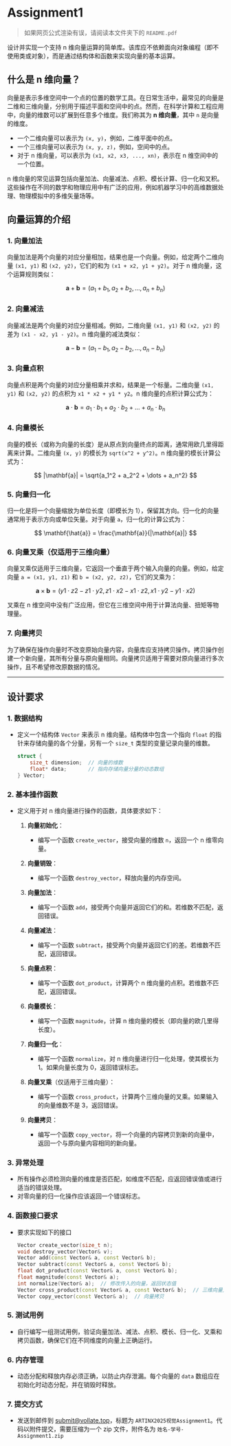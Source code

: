 # Assignment1

>如果网页公式渲染有误，请阅读本文件夹下的 `README.pdf`

设计并实现一个支持 n 维向量运算的简单库。该库应不依赖面向对象编程（即不使用类或对象），而是通过结构体和函数来实现向量的基本运算。

## 什么是 n 维向量？
向量是表示多维空间中一个点的位置的数学工具。在日常生活中，最常见的向量是二维和三维向量，分别用于描述平面和空间中的点。然而，在科学计算和工程应用中，向量的维数可以扩展到任意多个维度。我们称其为 **n 维向量**，其中 `n` 是向量的维度。

- 一个二维向量可以表示为 `(x, y)`，例如，二维平面中的点。
- 一个三维向量可以表示为 `(x, y, z)`，例如，空间中的点。
- 对于 n 维向量，可以表示为 `(x1, x2, x3, ..., xn)`，表示在 n 维空间中的一个位置。

n 维向量的常见运算包括向量加法、向量减法、点积、模长计算、归一化和叉积。这些操作在不同的数学和物理应用中有广泛的应用，例如机器学习中的高维数据处理、物理模拟中的多维矢量场等。

## 向量运算的介绍

### 1. 向量加法
向量加法是两个向量的对应分量相加，结果也是一个向量。例如，给定两个二维向量 `(x1, y1)` 和 `(x2, y2)`，它们的和为 `(x1 + x2, y1 + y2)`。对于 n 维向量，这个运算规则类似：

$$
\mathbf{a} + \mathbf{b} = (a_1 + b_1, a_2 + b_2, \dots, a_n + b_n)
$$

### 2. 向量减法
向量减法是两个向量的对应分量相减。例如，二维向量 `(x1, y1)` 和 `(x2, y2)` 的差为 `(x1 - x2, y1 - y2)`。n 维向量的减法类似：

$$
\mathbf{a} - \mathbf{b} = (a_1 - b_1, a_2 - b_2, \dots, a_n - b_n)
$$

### 3. 向量点积
向量点积是两个向量的对应分量相乘并求和，结果是一个标量。二维向量 `(x1, y1)` 和 `(x2, y2)` 的点积为 `x1 * x2 + y1 * y2`。n 维向量的点积计算公式为：

$$
\mathbf{a} \cdot \mathbf{b} = a_1 \cdot b_1 + a_2 \cdot b_2 + \dots + a_n \cdot b_n
$$

### 4. 向量模长
向量的模长（或称为向量的长度）是从原点到向量终点的距离，通常用欧几里得距离来计算。二维向量 `(x, y)` 的模长为 `sqrt(x^2 + y^2)`。n 维向量的模长计算公式为：

$$
|\mathbf{a}| = \sqrt{a_1^2 + a_2^2 + \dots + a_n^2}
$$

### 5. 向量归一化
归一化是将一个向量缩放为单位长度（即模长为 1），保留其方向。归一化的向量通常用于表示方向或单位矢量。对于向量 `a`，归一化的计算公式为：

$$
\mathbf{\hat{a}} = \frac{\mathbf{a}}{|\mathbf{a}|}
$$

### 6. 向量叉乘（仅适用于三维向量）
向量叉乘仅适用于三维向量，它返回一个垂直于两个输入向量的向量。例如，给定向量 `a = (x1, y1, z1)` 和 `b = (x2, y2, z2)`，它们的叉乘为：

$$
\mathbf{a} \times \mathbf{b} = (y1 \cdot z2 - z1 \cdot y2, z1 \cdot x2 - x1 \cdot z2, x1 \cdot y2 - y1 \cdot x2)
$$

叉乘在 n 维空间中没有广泛应用，但它在三维空间中用于计算法向量、扭矩等物理量。

### 7. 向量拷贝
为了确保在操作向量时不改变原始向量内容，向量库应支持拷贝操作。拷贝操作创建一个新向量，其所有分量与原向量相同。向量拷贝适用于需要对原向量进行多次操作，且不希望修改原数据的情况。

---

## 设计要求

### 1. 数据结构
- 定义一个结构体 `Vector` 来表示 n 维向量。结构体中包含一个指向 `float` 的指针来存储向量的各个分量，另有一个 `size_t` 类型的变量记录向量的维数。

    ```cpp
    struct {
        size_t dimension;  // 向量的维数
        float* data;       // 指向存储向量分量的动态数组
    } Vector;
    ```

### 2. 基本操作函数
- 定义用于对 n 维向量进行操作的函数，具体要求如下：

  1. **向量初始化**：
     - 编写一个函数 `create_vector`，接受向量的维数 `n`，返回一个 n 维零向量。

  2. **向量销毁**：
     - 编写一个函数 `destroy_vector`，释放向量的内存空间。

  3. **向量加法**：
     - 编写一个函数 `add`，接受两个向量并返回它们的和。若维数不匹配，返回错误。

  4. **向量减法**：
     - 编写一个函数 `subtract`，接受两个向量并返回它们的差。若维数不匹配，返回错误。

  5. **向量点积**：
     - 编写一个函数 `dot_product`，计算两个 n 维向量的点积。若维数不匹配，返回错误。

  6. **向量模长**：
     - 编写一个函数 `magnitude`，计算 n 维向量的模长（即向量的欧几里得长度）。

  7. **向量归一化**：
     - 编写一个函数 `normalize`，对 n 维向量进行归一化处理，使其模长为 1。如果向量长度为 0，返回错误标志。

  8. **向量叉乘**（仅适用于三维向量）：
     - 编写一个函数 `cross_product`，计算两个三维向量的叉乘。如果输入的向量维数不是 3，返回错误。

  9. **向量拷贝**：
     - 编写一个函数 `copy_vector`，将一个向量的内容拷贝到新的向量中，返回一个与原向量内容相同的新向量。

### 3. 异常处理
- 所有操作必须检测向量的维度是否匹配，如维度不匹配，应返回错误值或进行适当的错误处理。
- 对零向量的归一化操作应该返回一个错误标志。

### 4. 函数接口要求
- 要求实现如下的接口
    ```cpp
    Vector create_vector(size_t n);
    void destroy_vector(Vector& v);
    Vector add(const Vector& a, const Vector& b);
    Vector subtract(const Vector& a, const Vector& b);
    float dot_product(const Vector& a, const Vector& b);
    float magnitude(const Vector& a);
    int normalize(Vector& a);  // 修改传入的向量，返回状态值
    Vector cross_product(const Vector& a, const Vector& b);  // 三维向量叉乘
    Vector copy_vector(const Vector& a);  // 向量拷贝
    ```

### 5. 测试用例
- 自行编写一组测试用例，验证向量加法、减法、点积、模长、归一化、叉乘和拷贝函数，确保它们在不同维度的向量上正确运行。

### 6. 内存管理
- 动态分配和释放内存必须正确，以防止内存泄漏。每个向量的 `data` 数组应在初始化时动态分配，并在销毁时释放。

### 7. 提交方式
- 发送到邮件到 submit@vollate.top，标题为 `ARTINX2025视觉Assignment1`。代码以附件提交，需要压缩为一个 zip 文件，附件名为 `姓名-学号-Assignment1.zip`